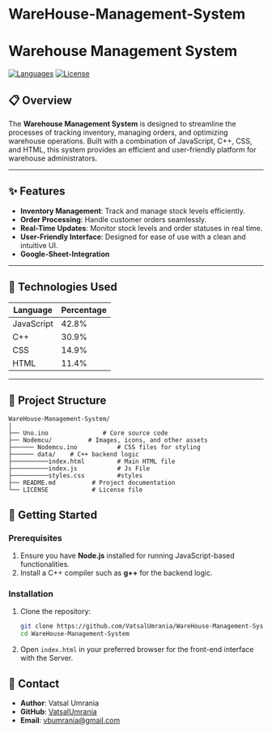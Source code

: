# WareHouse-Management-System
# Warehouse Management System

[![Languages](https://img.shields.io/github/languages/top/VatsalUmrania/WareHouse-Management-System)](https://github.com/VatsalUmrania/WareHouse-Management-System)
[![License](https://img.shields.io/github/license/VatsalUmrania/WareHouse-Management-System)](LICENSE)

## 📋 Overview

The **Warehouse Management System** is designed to streamline the processes of tracking inventory, managing orders, and optimizing warehouse operations. Built with a combination of JavaScript, C++, CSS, and HTML, this system provides an efficient and user-friendly platform for warehouse administrators.

---

## ✨ Features

- **Inventory Management**: Track and manage stock levels efficiently.
- **Order Processing**: Handle customer orders seamlessly.
- **Real-Time Updates**: Monitor stock levels and order statuses in real time.
- **User-Friendly Interface**: Designed for ease of use with a clean and intuitive UI.
- **Google-Sheet-Integration**
---

## 🔧 Technologies Used

| Language       | Percentage |
|----------------|------------|
| JavaScript     | 42.8%      |
| C++            | 30.9%      |
| CSS            | 14.9%      |
| HTML           | 11.4%      |

---

## 📂 Project Structure

```
WareHouse-Management-System/
│
├── Uno.ino               # Core source code
├── Nodemcu/          # Images, icons, and other assets
├────── Nodemcu.ino           # CSS files for styling
├────── data/    # C++ backend logic
├──────────index.html         # Main HTML file
├──────────index.js           # Js File
├──────────styles.css         #styles
├── README.md          # Project documentation
└── LICENSE            # License file
```

## 🚀 Getting Started

### Prerequisites

1. Ensure you have **Node.js** installed for running JavaScript-based functionalities.
2. Install a C++ compiler such as **g++** for the backend logic.

### Installation

1. Clone the repository:
   ```bash
   git clone https://github.com/VatsalUmrania/WareHouse-Management-System.git
   cd WareHouse-Management-System
   ```

2. Open `index.html` in your preferred browser for the front-end interface with the Server.


## 📧 Contact

- **Author**: Vatsal Umrania
- **GitHub**: [VatsalUmrania](https://github.com/VatsalUmrania)
- **Email**: [vbumrania@gmail.com](mailto:vbumrania@gmail.com)

